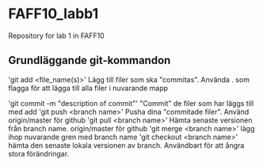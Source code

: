 # FAFF10_labb1
Repository for lab 1 in FAFF10
## Grundläggande git-kommandon ##
  'git add \<file_name(s)\>'
Lägg till filer som ska "commitas". Använda . som flagga för att lägga till alla filer i nuvarande mapp

  'git commit -m "description of commit"'
  "Commit" de filer som har läggs till med add
  'git push \<branch name\>'
  Pusha dina "commitade filer". Använd origin/master för github
  'git pull \<branch name\>'
  Hämta senaste versionen från branch name. origin/master för github
  'git merge \<branch name\>'
  lägg ihop nuvarande gren med  branch name
  'git checkout \<branch name\>'
  hämta den senaste lokala versionen av branch. Användbart för att ångra stora förändringar.
